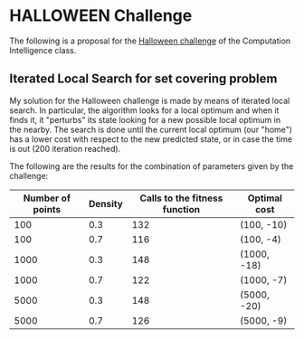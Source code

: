 # HALLOWEEN Challenge
The following is a proposal for the [Halloween challenge](https://github.com/squillero/computational-intelligence/blob/master/2023-24/Halloween.ipynb) of the Computation Intelligence class. 


## Iterated Local Search for set covering problem

My solution for the Halloween challenge is made by means of iterated local search. In particular, the algorithm looks for a local optimum and when it finds it, it "perturbs" its state looking for a new possible local optimum in the nearby.
The search is done until the current local optimum (our "home") has a lower cost with respect to the new predicted state, or in case the time is out (200 iteration reached).

The following are the results for the combination of parameters given by the challenge:

| **Number of points** | Density | Calls to the fitness function | Optimal cost
| --- | --- | --- | --- |
| 100 | 0.3 | 132 | (100, -10) |
| 100 | 0.7 | 116 | (100, -4) |
| 1000 | 0.3 | 148 |(1000, -18) |
| 1000 | 0.7 | 122 | (1000, -7) |
| 5000 | 0.3 | 148 | (5000, -20) |
| 5000 | 0.7 | 126 | (5000, -9) |